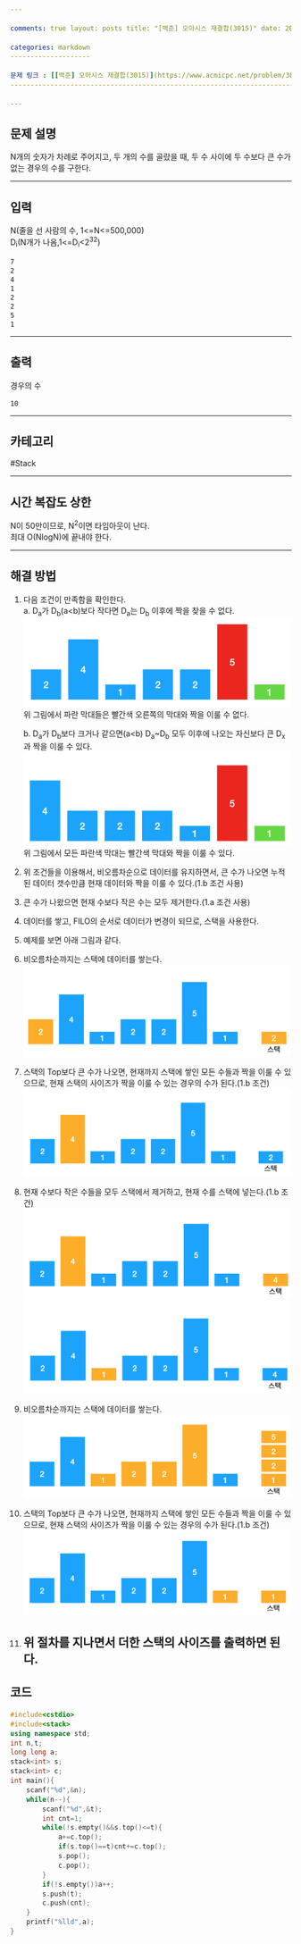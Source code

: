 ```yaml
---

comments: true layout: posts title: "[백준] 오아시스 재결합(3015)" date: 2020-05-20 22:15:06 +0900

categories: markdown
--------------------

문제 링크 : [[백준] 오아시스 재결합(3015)](https://www.acmicpc.net/problem/3015)
--------------------------------------------------------------------------------

---
```


문제 설명
---------

N개의 숫자가 차례로 주어지고, 두 개의 수를 골랐을 때, 두 수 사이에 두 수보다 큰 수가 없는 경우의 수를 구한다.

---

입력
----

N(줄을 선 사람의 수, 1<=N<=500,000)  
D<sub>i</sub>(N개가 나옴,1<=D<sub>i</sub><2<sup>32</sup>\)

```
7
2
4
1
2
2
5
1
```

---

출력
----

경우의 수

```
10
```

---

카테고리
--------

#Stack

---

시간 복잡도 상한
----------------

N이 50만이므로, N<sup>2</sup>이면 타임아웃이 난다.  
최대 O(NlogN)에 끝내야 한다.

---

해결 방법
---------

1.	다음 조건이 만족함을 확인한다.  
	a. D<sub>a</sub>가 D<sub>b</sub>(a<b)보다 작다면 D<sub>a</sub>는 D<sub>b</sub> 이후에 짝을 찾을 수 없다.  
	![사진](/assets/img/3015/1.png)  
	 위 그림에서 파란 막대들은 빨간색 오른쪽의 막대와 짝을 이룰 수 없다.

	b. D<sub>a</sub>가 D<sub>b</sub>보다 크거나 같으면(a<b) D<sub>a</sub>~D<sub>b</sub> 모두 이후에 나오는 자신보다 큰 D<sub>x</sub>과 짝을 이룰 수 있다. ![사진](/assets/img/3015/2.png)  
	위 그림에서 모든 파란색 막대는 빨간색 막대와 짝을 이룰 수 있다.

2.	위 조건들을 이용해서, 비오름차순으로 데이터를 유지하면서, 큰 수가 나오면 누적된 데이터 갯수만큼 현재 데이터와 짝을 이룰 수 있다.(1.b 조건 사용)

3.	큰 수가 나왔으면 현재 수보다 작은 수는 모두 제거한다.(1.a 조건 사용)

4.	데이터를 쌓고, FILO의 순서로 데이터가 변경이 되므로, 스택을 사용한다.

5.	예제를 보면 아래 그림과 같다.

6.	비오름차순까지는 스택에 데이터를 쌓는다.  
	![사진](/assets/img/3015/3.png)

7.	스택의 Top보다 큰 수가 나오면, 현재까지 스택에 쌓인 모든 수들과 짝을 이룰 수 있으므로, 현재 스택의 사이즈가 짝을 이룰 수 있는 경우의 수가 된다.(1.b 조건) ![사진](/assets/img/3015/4.png)

8.	현재 수보다 작은 수들을 모두 스택에서 제거하고, 현재 수를 스택에 넣는다.(1.b 조건) ![사진](/assets/img/3015/5.png)  
	![사진](/assets/img/3015/6.png)

9.	비오름차순까지는 스택에 데이터를 쌓는다.  
	![사진](/assets/img/3015/7.png)

10.	스택의 Top보다 큰 수가 나오면, 현재까지 스택에 쌓인 모든 수들과 짝을 이룰 수 있으므로, 현재 스택의 사이즈가 짝을 이룰 수 있는 경우의 수가 된다.(1.b 조건) ![사진](/assets/img/3015/8.png)

11.	위 절차를 지나면서 더한 스택의 사이즈를 출력하면 된다.
	------------------------------------------------------

코드
----

```cpp
#include<cstdio>
#include<stack>
using namespace std;
int n,t;
long long a;
stack<int> s;
stack<int> c;
int main(){
	scanf("%d",&n);
	while(n--){
		scanf("%d",&t);
		int cnt=1;
		while(!s.empty()&&s.top()<=t){
			a+=c.top();
			if(s.top()==t)cnt+=c.top();
			s.pop();
			c.pop();
		}
		if(!s.empty())a++;
		s.push(t);
		c.push(cnt);
	}
	printf("%lld",a);
}
```
